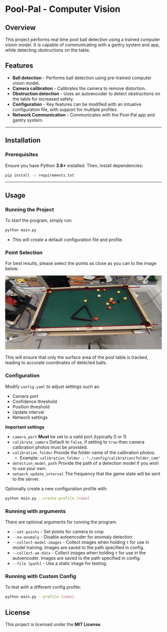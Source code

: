 # **Pool-Pal - Computer Vision**

## **Overview**

This project performs real time pool ball detection using a trained computer vision model. It is capable of communicating with a gantry system and app, while detecting obstructions on the table.

## **Features**

- **Ball detection** - Performs ball detection using pre-trained computer vision model.
- **Camera calibration** - Calibrates the camera to remove distortion.
- **Obstruction detection** - Uses an autoencoder to detect obstructions on the table for increased safety.
- **Configuration** - Key features can be modified with an intuative configuration file, with support for multiple profiles.
- **Network Communication** - Communicates with the Pool-Pal app and gantry system.

---

## **Installation**

### **Prerequisites**

Ensure you have Python **3.8+** installed. Then, install dependencies:

```bash
pip install -r requirements.txt
```

---

## **Usage**

### **Running the Project**

To start the program, simply run:

```bash
python main.py
```

- This will create a default configuration file and profile.

### **Point Selection**

For best results, please select the points as close as you can to the image below.

![Ideal points for corner selection](./images/ideal_points.jpg "Ideal Points")

This will ensure that only the surface area of the pool table is tracked, leading to accurate coordinates of detected balls.

### **Configuration**

Modify `config.yaml` to adjust settings such as:

- Camera port
- Confidence threshold
- Position threshold
- Update interval
- Network settings

**Important settings**

- `camera_port` **Must** be set to a valid port (typically 0 or 1)
- `calibrate_camera` Default to `false`, if setting to `true` then camera calibration photos must be provided.
- `calibration_folder` Provide the folder name of the calibration photos.
  - Example: `calibration_folder : "./config/calibration/folder_cam"`
- `detection_model_path` Provide the path of a detection model if you wish to use your own.
- `network_update_interval` The frequency that the game state will be sent to the server.

Optionally create a new configuration profile with:

```bash
python main.py --create-profile [name]
```

### **Running with arguments**

There are optional arguments for running the program.

- `--set-points` - Set points for camera to crop
- `--no-anomaly` - Disable autoencoder for anomaly detection
- `--collect-model-images` - Collect images when holding `t` for use in model training. Images are saved to the path specified in config.
- `--collect-ae-data` - Collect images when holding `t` for use in the autoencoder. Images are saved to the path specified in config.
- `--file [path]` - Use a static image for testing.

### **Running with Custom Config**

To test with a different config profile:

```bash
python main.py --profile [name]
```

## **License**

This project is licensed under the **MIT License**.
